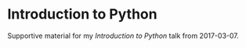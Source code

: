 Introduction to Python
======================

Supportive material for my *Introduction to Python* talk from 2017-03-07.
